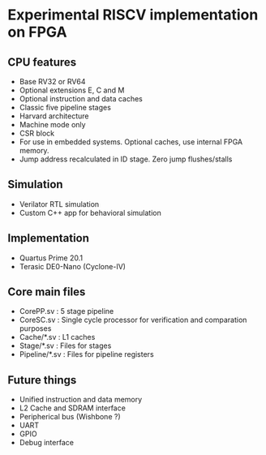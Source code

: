 # Experimental RISCV implementation on FPGA

## CPU features
- Base RV32 or RV64
- Optional extensions E, C and M
- Optional instruction and data caches
- Classic five pipeline stages
- Harvard architecture
- Machine mode only
- CSR block
- For use in embedded systems. Optional caches, use internal FPGA memory.
- Jump address recalculated in ID stage. Zero jump flushes/stalls

## Simulation
- Verilator RTL simulation
- Custom C++ app for behavioral simulation

## Implementation
- Quartus Prime 20.1
- Terasic DE0-Nano (Cyclone-IV)

## Core main files
- CorePP.sv      : 5 stage pipeline
- CoreSC.sv      : Single cycle processor for verification and comparation purposes
- Cache/*.sv     : L1 caches
- Stage/*.sv     : Files for stages
- Pipeline/*.sv  : Files for pipeline registers


## Future things
-  Unified instruction and data memory 
-  L2 Cache and SDRAM interface
-  Peripherical bus (Wishbone ?)
-  UART
-  GPIO
-  Debug interface
